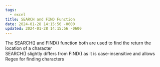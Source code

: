 ```yaml
---
tags:
  - excel
title: SEARCH and FIND Function
date: 2024-01-28 14:15:56 -0600
updated: 2024-01-28 14:15:56 -0600
---
```


The SEARCH() and FIND() function both are used to find the return the location of a character  
SEARCH() slightly differs from FIND() as it is case-insensitive and allows Regex for finding characters
